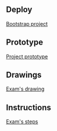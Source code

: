 ## Deploy
<a href="https://rafael2026.github.io/frontend/proyectoBootstrap">Bootstrap project</a>

## Prototype
<a href="https://drive.google.com/drive/folders/1WJmsXvX6ccGwAjZXR6ZKPcjgcb9BMbXE?usp=sharing">Project prototype</a>

## Drawings
<a href="https://drive.google.com/drive/folders/1sJ8S2JwUFk2hb6EB829pnvDZcsbarC-L?usp=sharing">Exam's drawing</a>

## Instructions
<a href="https://drive.google.com/drive/folders/1lld71pkNwMHmK8Lqhfwqtjy6Sf03ZcSO?usp=sharing">Exam's steps</a>